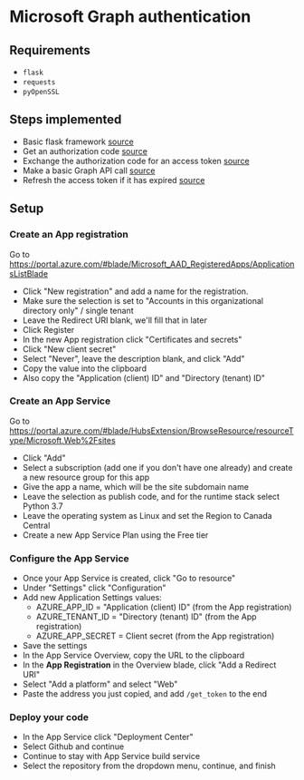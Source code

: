 
# Microsoft Graph authentication

## Requirements

* `flask`
* `requests`
* `pyOpenSSL`

## Steps implemented

* Basic flask framework [source](https://github.com/scign/graph-auth/commit/12ca74eca248ade5f1a56b1820506aee8fa7da21)
* Get an authorization code [source](https://github.com/scign/graph-auth/commit/963bd0717d935725519e7c2f837b1ff125484533)
* Exchange the authorization code for an access token [source](https://github.com/scign/graph-auth/commit/3677f899d2257f9cc2dbc75387bb9125802e4dc6)
* Make a basic Graph API call [source](https://github.com/scign/graph-auth/commit/02bc7c51ccf25861e747b2af46b638d0ecb03d6c)
* Refresh the access token if it has expired [source](https://github.com/scign/graph-auth/commit/4fbc23f1b4c9c29ac2f99d0f7a467605ace1d8b5)

## Setup

### Create an App registration

Go to https://portal.azure.com/#blade/Microsoft_AAD_RegisteredApps/ApplicationsListBlade

* Click "New registration" and add a name for the registration.
* Make sure the selection is set to "Accounts in this organizational directory only" / single tenant
* Leave the Redirect URI blank, we'll fill that in later
* Click Register
* In the new App registration click "Certificates and secrets"
* Click "New client secret"
* Select "Never", leave the description blank, and click "Add"
* Copy the value into the clipboard
* Also copy the "Application (client) ID" and "Directory (tenant) ID"

### Create an App Service

Go to https://portal.azure.com/#blade/HubsExtension/BrowseResource/resourceType/Microsoft.Web%2Fsites

* Click "Add"
* Select a subscription (add one if you don't have one already) and create a new resource group for this app
* Give the app a name, which will be the site subdomain name
* Leave the selection as publish code, and for the runtime stack select Python 3.7
* Leave the operating system as Linux and set the Region to Canada Central
* Create a new App Service Plan using the Free tier

### Configure the App Service

* Once your App Service is created, click "Go to resource"
* Under "Settings" click "Configuration"
* Add new Application Settings values:
  * AZURE_APP_ID  =  "Application (client) ID" (from the App registration)
  * AZURE_TENANT_ID  =  "Directory (tenant) ID" (from the App registration)
  * AZURE_APP_SECRET  =  Client secret (from the App registration)
* Save the settings
* In the App Service Overview, copy the URL to the clipboard
* In the **App Registration** in the Overview blade, click "Add a Redirect URI"
* Select "Add a platform" and select "Web"
* Paste the address you just copied, and add `/get_token` to the end

### Deploy your code

* In the App Service click "Deployment Center"
* Select Github and continue
* Continue to stay with App Service build service
* Select the repository from the dropdown menu, continue, and finish
